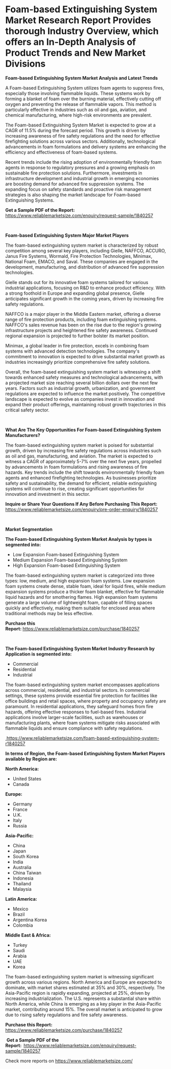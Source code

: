 <p><h1>Foam-based Extinguishing System Market Research Report Provides thorough Industry Overview, which offers an In-Depth Analysis of Product Trends and New Market Divisions</h1></p><p><strong>Foam-based Extinguishing System Market Analysis and Latest Trends</strong></p>
<p><p>A Foam-based Extinguishing System utilizes foam agents to suppress fires, especially those involving flammable liquids. These systems work by forming a blanket of foam over the burning material, effectively cutting off oxygen and preventing the release of flammable vapors. This method is particularly effective in industries such as oil and gas, aviation, and chemical manufacturing, where high-risk environments are prevalent.</p><p>The Foam-based Extinguishing System Market is expected to grow at a CAGR of 11.5% during the forecast period. This growth is driven by increasing awareness of fire safety regulations and the need for effective firefighting solutions across various sectors. Additionally, technological advancements in foam formulations and delivery systems are enhancing the efficiency and effectiveness of foam-based systems.</p><p>Recent trends include the rising adoption of environmentally friendly foam agents in response to regulatory pressures and a growing emphasis on sustainable fire protection solutions. Furthermore, investments in infrastructure development and industrial growth in emerging economies are boosting demand for advanced fire suppression systems. The expanding focus on safety standards and proactive risk management strategies is also shaping the market landscape for Foam-based Extinguishing Systems.</p></p>
<p><strong>Get a Sample PDF of the Report:&nbsp;</strong> <a href="https://www.reliablemarketsize.com/enquiry/request-sample/1840257?utm_campaign=3201&utm_medium=2&utm_source=Github&utm_content=ia&utm_term=12042025&utm_id=foam-based-extinguishing-system">https://www.reliablemarketsize.com/enquiry/request-sample/1840257</a></p>
<p>&nbsp;</p>
<p><strong>Foam-based Extinguishing System Major Market Players</strong></p>
<p><p>The foam-based extinguishing system market is characterized by robust competition among several key players, including Gielle, NAFFCO, ACCURO, Janus Fire Systems, Wormald, Fire Protection Technologies, Minimax, National Foam, EMACO, and Saval. These companies are engaged in the development, manufacturing, and distribution of advanced fire suppression technologies.</p><p>Gielle stands out for its innovative foam systems tailored for various industrial applications, focusing on R&D to enhance product efficiency. With a strong foothold in Europe and expanding global presence, Gielle anticipates significant growth in the coming years, driven by increasing fire safety regulations.</p><p>NAFFCO is a major player in the Middle Eastern market, offering a diverse range of fire protection products, including foam extinguishing systems. NAFFCO's sales revenue has been on the rise due to the region's growing infrastructure projects and heightened fire safety awareness. Continued regional expansion is projected to further bolster its market position.</p><p>Minimax, a global leader in fire protection, excels in combining foam systems with advanced detection technologies. The company's commitment to innovation is expected to drive substantial market growth as industries increasingly prioritize comprehensive fire safety solutions. </p><p>Overall, the foam-based extinguishing system market is witnessing a shift towards enhanced safety measures and technological advancements, with a projected market size reaching several billion dollars over the next few years. Factors such as industrial growth, urbanization, and government regulations are expected to influence the market positively. The competitive landscape is expected to evolve as companies invest in innovation and expand their product offerings, maintaining robust growth trajectories in this critical safety sector.</p></p>
<p>&nbsp;</p>
<p><strong>What Are The Key Opportunities For Foam-based Extinguishing System Manufacturers?</strong></p>
<p><p>The foam-based extinguishing system market is poised for substantial growth, driven by increasing fire safety regulations across industries such as oil and gas, manufacturing, and aviation. The market is expected to witness a CAGR of approximately 5-7% over the next five years, propelled by advancements in foam formulations and rising awareness of fire hazards. Key trends include the shift towards environmentally friendly foam agents and enhanced firefighting technologies. As businesses prioritize safety and sustainability, the demand for efficient, reliable extinguishing systems will continue to rise, creating significant opportunities for innovation and investment in this sector.</p></p>
<p><strong>Inquire or Share Your Questions If Any Before Purchasing This Report:</strong> <a href="https://www.reliablemarketsize.com/enquiry/pre-order-enquiry/1840257?utm_campaign=3201&utm_medium=2&utm_source=Github&utm_content=ia&utm_term=12042025&utm_id=foam-based-extinguishing-system">https://www.reliablemarketsize.com/enquiry/pre-order-enquiry/1840257</a></p>
<p>&nbsp;</p>
<p><strong>Market Segmentation</strong></p>
<p><strong>The Foam-based Extinguishing System Market Analysis by types is segmented into:</strong></p>
<p><ul><li>Low Expansion Foam-based Extinguishing System</li><li>Medium Expansion Foam-based Extinguishing System</li><li>High Expansion Foam-based Extinguishing System</li></ul></p>
<p><p>The foam-based extinguishing system market is categorized into three types: low, medium, and high expansion foam systems. Low expansion foam systems create dense, stable foam, ideal for liquid fires, while medium expansion systems produce a thicker foam blanket, effective for flammable liquid hazards and for smothering flames. High expansion foam systems generate a large volume of lightweight foam, capable of filling spaces quickly and effectively, making them suitable for enclosed areas where traditional methods may be less effective.</p></p>
<p><strong>Purchase this Report:&nbsp;</strong><a href="https://www.reliablemarketsize.com/purchase/1840257?utm_campaign=3201&utm_medium=2&utm_source=Github&utm_content=ia&utm_term=12042025&utm_id=foam-based-extinguishing-system">https://www.reliablemarketsize.com/purchase/1840257</a></p>
<p>&nbsp;</p>
<p><strong>The Foam-based Extinguishing System Market Industry Research by Application is segmented into:</strong></p>
<p><ul><li>Commercial</li><li>Residential</li><li>Industrial</li></ul></p>
<p><p>The foam-based extinguishing system market encompasses applications across commercial, residential, and industrial sectors. In commercial settings, these systems provide essential fire protection for facilities like office buildings and retail spaces, where property and occupancy safety are paramount. In residential applications, they safeguard homes from fire hazards, offering effective responses to fuel-based fires. Industrial applications involve larger-scale facilities, such as warehouses or manufacturing plants, where foam systems mitigate risks associated with flammable liquids and ensure compliance with safety regulations.</p></p>
<p><a href="https://www.reliablemarketsize.com/foam-based-extinguishing-system-r1840257?utm_campaign=3201&utm_medium=2&utm_source=Github&utm_content=ia&utm_term=12042025&utm_id=foam-based-extinguishing-system">&nbsp;https://www.reliablemarketsize.com/foam-based-extinguishing-system-r1840257</a></p>
<p><strong>In terms of Region, the Foam-based Extinguishing System Market Players available by Region are:</strong></p>
<p>
    <p> <strong> North America: </strong>
        <ul>
            <li>United States</li>
            <li>Canada</li>
        </ul>
        </p> 
    <p> <strong> Europe: </strong>
        <ul>
            <li>Germany</li>
            <li>France</li>
            <li>U.K.</li>
            <li>Italy</li>
            <li>Russia</li>
        </ul>
        </p> 
    <p> <strong> Asia-Pacific: </strong>
        <ul>
            <li>China</li>
            <li>Japan</li>
            <li>South Korea</li>
            <li>India</li>
            <li>Australia</li>
            <li>China Taiwan</li>
            <li>Indonesia</li>
            <li>Thailand</li>
            <li>Malaysia</li>
        </ul>
        </p> 
    <p> <strong> Latin America: </strong>
        <ul>
            <li>Mexico</li>
            <li>Brazil</li>
            <li>Argentina Korea</li>
            <li>Colombia</li>
        </ul>
        </p> 
    <p> <strong> Middle East & Africa: </strong>
        <ul>
            <li>Turkey</li>
            <li>Saudi</li>
            <li>Arabia</li>
            <li>UAE</li>
            <li>Korea</li>
        </ul>
    </p>
    </p>
<p><p>The foam-based extinguishing system market is witnessing significant growth across various regions. North America and Europe are expected to dominate, with market shares estimated at 35% and 30%, respectively. The Asia-Pacific region is rapidly expanding, projected at 25%, driven by increasing industrialization. The U.S. represents a substantial share within North America, while China is emerging as a key player in the Asia-Pacific market, contributing around 15%. The overall market is anticipated to grow due to rising safety regulations and fire safety awareness.</p></p>
<p><strong>Purchase this Report: </strong><a href="https://www.reliablemarketsize.com/purchase/1840257?utm_campaign=3201&utm_medium=2&utm_source=Github&utm_content=ia&utm_term=12042025&utm_id=foam-based-extinguishing-system">https://www.reliablemarketsize.com/purchase/1840257</a></p>
<p>&nbsp;<strong>Get a Sample PDF of the Report:&nbsp;&nbsp;</strong><a href="https://www.reliablemarketsize.com/enquiry/request-sample/1840257?utm_campaign=3201&utm_medium=2&utm_source=Github&utm_content=ia&utm_term=12042025&utm_id=foam-based-extinguishing-system">https://www.reliablemarketsize.com/enquiry/request-sample/1840257</a></p>
<p><strong></strong></p>
<p>Check more reports on <a href="https://www.reliablemarketsize.com/?utm_campaign=3201&utm_medium=2&utm_source=Github&utm_content=ia&utm_term=12042025&utm_id=foam-based-extinguishing-system">https://www.reliablemarketsize.com/</a></p>